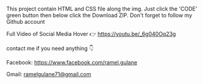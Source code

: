 This project contain HTML and CSS file along the img. Just click the 'CODE' green button then below click the Download ZIP. Don't forget to follow my Github account

Full Video of Social Media Hover 👉 https://youtu.be/_6g040Oq23g

contact me if you need anything 👇

Facebook: https://www.facebook.com/ramel.gulane

Gmail: ramelgulane71@gmail.com
